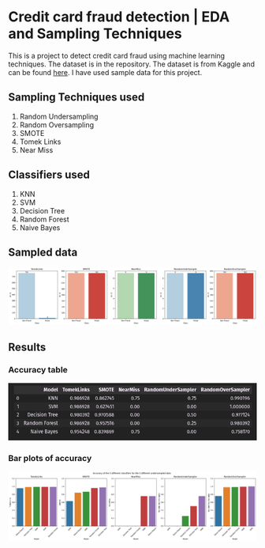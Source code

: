 # Credit card fraud detection | EDA and Sampling Techniques

This is a project to detect credit card fraud using machine learning techniques. The dataset is in the repository. The dataset is from Kaggle and can be found [here](https://www.kaggle.com/mlg-ulb/creditcardfraud). I have used sample data for this project. 

## Sampling Techniques used
1. Random Undersampling
2. Random Oversampling
3. SMOTE
4. Tomek Links
5. Near Miss

## Classifiers used
1. KNN 
2. SVM
3. Decision Tree
4. Random Forest
5. Naive Bayes

## Sampled data
<img src = "static/sampling.png"/>

## Results

### Accuracy table
<img src = "static/table.png" />

### Bar plots of accuracy
<img src="static/output.png" />


